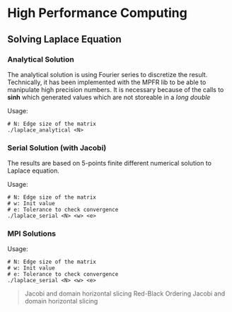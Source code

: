 High Performance Computing
==========================

Solving Laplace Equation
------------------------

### Analytical Solution

The analytical solution is using Fourier series to discretize the result.
Technically, it has been implemented with the MPFR lib to be able to manipulate
high precision numbers. It is necessary because of the calls to __sinh__ which
generated values which are not storeable in a _long double_

Usage:
```
# N: Edge size of the matrix
./laplace_analytical <N>
```

### Serial Solution (with Jacobi)

The results are based on 5-points finite different numerical solution to Laplace
equation.

Usage:
```
# N: Edge size of the matrix
# w: Init value
# e: Tolerance to check convergence
./laplace_serial <N> <w> <e>
```

### MPI Solutions

Usage:
```
# N: Edge size of the matrix
# w: Init value
# e: Tolerance to check convergence
./laplace_serial <N> <w> <e>
```

> Jacobi and domain horizontal slicing
> Red-Black Ordering Jacobi and domain horizontal slicing
